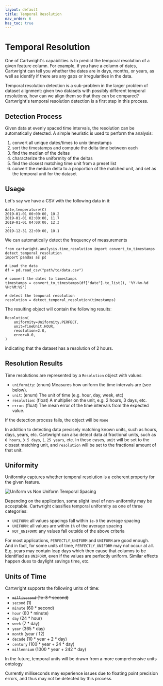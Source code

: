 ```yaml
---
layout: default
title: Temporal Resolution
nav_order: 6
has_toc: true
---
```

# Temporal Resolution

One of Cartwright's capabilities is to predict the temporal resolution of a given feature column. For example, if you have a column of dates, Cartwright can tell you whether the dates are in days, months, or years, as well as identify if there are any gaps or irregularities in the data.

Temporal resolution detection is a sub-problem in the larger problem of dataset alignment: given two datasets with possibly different temporal resolutions, how can we align them so that they can be compared? Cartwright's temporal resolution detection is a first step in this process.

## Detection Process
Given data at evenly spaced time intervals, the resolution can be automatically detected. A simple heuristic is used to perform the analysis:
1. convert all unique dates/times to unix timestamps
2. sort the timestamps and compute the delta time between each
3. find the median of the deltas
4. characterize the uniformity of the deltas
5. find the closest matching time unit from a preset list
6. convert the median delta to a proportion of the matched unit, and set as the temporal unit for the dataset


## Usage

Let's say we have a CSV with the following data in it:

```csv
date,temperature(C)
2019-01-01 00:00:00, 10.2
2019-01-01 02:00:00, 11.7
2019-01-01 04:00:00, 12.3
...
2019-12-31 22:00:00, 10.1
```

We can automatically detect the frequency of measurements

```
from cartwright.analysis.time_resolution import convert_to_timestamps detect_temporal_resolution
import pandas as pd

# Load the data
df = pd.read_csv("path/to/data.csv")

# convert the dates to timestamps
timestamps = convert_to_timestamps(df["date"].to_list(), '%Y-%m-%d %H:%M:%S')

# detect the temporal resolution
resolution = detect_temporal_resolution(timestamps)
```

The resulting object will contain the following results:

```
Resolution(
    uniformity=Uniformity.PERFECT,
    unit=TimeUnit.HOUR,
    resolution=2.0,
    error=0.0,
)
```

indicating that the dataset has a resolution of 2 hours.

## Resolution Results

Time resolutions are represented by a `Resolution` object with values: 
- `uniformity`: (enum) Measures how uniform the time intervals are (see below).
- `unit`: (enum) The unit of time (e.g. hour, day, week, etc)
- `resolution`: (float) A multiplier on the unit, e.g. 2 hours, 3 days, etc.
- `error`: (float) The mean error of the time intervals from the expected value.

If the detection process fails, the object will be `None`

In addition to detecting data precisely matching known units, such as hours, days, years, etc. Cartwright can also detect data at fractional units, such as `6 hours`, `3.5 days`, `1.25 years`, etc. In these cases, `unit` will be set to the closest matching unit, and `resolution` will be set to the fractional amount of that unit.


## Uniformity
Uniformity captures whether temporal resolution is a coherent property for the given feature. 

![Uniform vs Non Uniform Temporal Spacing](assets/temporal_spacing_uniformity.png)

Depending on the application, some slight level of non-uniformity may be acceptable. Cartwright classifies temporal uniformity as one of three categories:
- `UNIFORM`: all values spacings fall within `1e-9` the average spacing 
- `UNIFORM`: all values are within `1%` of the average spacing
- `NOT_UNIFORM`: any values fall outside of the above criteria

For most applications, `PERFECTLY_UNIFORM` and `UNIFORM` are good enough. And in fact, for some units of time, `PERFECTLY_UNIFORM` may not occur at all. E.g. years may contain leap days which then cause that columns to be identified as `UNIFORM`, even if the values are perfectly uniform. Similar effects happen dues to daylight savings time, etc.

## Units of Time
Cartwright supports the following units of time:
- ~~`millisecond` (1e-3 * second)~~
- `second` (1)
- `minute` (60 * second)
- `hour` (60 * minute)
- `day` (24 * hour)
- `week` (7 * day)
- `year` (365 * day)
- `month` (year / 12)
- `decade` (10 * year + 2 * day)
- `century` (100 * year + 24 * day)
- `millennium` (1000 * year + 242 * day)

In the future, temporal units will be drawn from a more comprehensive units ontology

Currently milliseconds may experience issues due to floating point precision errors, and thus may not be detected by this process.